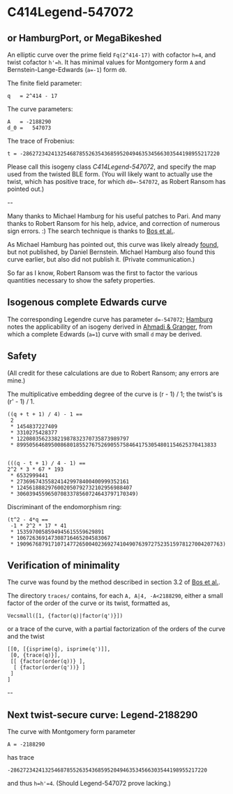 # C414Legend-547072
## or HamburgPort, or MegaBikeshed

An elliptic curve over the prime field `Fq(2^414-17)` with cofactor `h=4`,
and twist cofactor `h'=h`. It has minimal values for Montgomery form `A`
and Bernstein-Lange-Edwards (`a=-1`) form `d0`.

The finite field parameter:

    q   = 2^414 - 17

The curve parameters:

    A   = -2188290
    d_0 =   547073

The trace of Frobenius:    

    t = -286272342413254687855263543685952049463534566303544198955217220

Please call this isogeny class *C414Legend-547072*, and specify the map
used from the twisted BLE form. (You will likely want to actually use
the twist, which has positive trace, for which `d0=-547072`, as Robert
Ransom has pointed out.)

--

Many thanks to Michael Hamburg for his useful patches to Pari. And
many thanks to Robert Ransom for his help, advice, and correction of
numerous sign errors. :) The search technique is thanks to [Bos et al.][nums].

As Michael Hamburg has pointed out, this curve was likely already
[found][silent], but not published, by Daniel Bernstein. Michael
Hamburg also found this curve earlier, but also did not publish it.
(Private communication.)

So far as I know, Robert Ransom was the first to factor the various
quantities necessary to show the safety properties.

## Isogenous complete Edwards curve

The corresponding Legendre curve has parameter `d=-547072`; [Hamburg][hamburg]
notes the applicability of an isogeny derived in [Ahmadi & Granger][isogenies],
from which a complete Edwards (`a=1`) curve with small `d` may be derived.

## Safety

(All credit for these calculations are due to Robert Ransom; any errors
are mine.)

The multiplicative embedding degree of the curve is (r - 1) / 1; the twist's
is (r' - 1) / 1.

```
((q + t + 1) / 4) - 1 ==
 2
 * 1454837227409
 * 3310275428377
 * 122080356233821987832370735873989797
 * 8995056468950086801855276752690557584641753054801154625370413833


(((q - t + 1) / 4 - 1) ==
2^2 * 3 * 67 * 193
 * 6532999441
 * 273696743558241429978400400999352161
 * 1245618882976002050792732102956988407
 * 30603945596507083378560724643797170349)
```

Discriminant of the endomorphism ring:

```
(t^2 - 4*q == 
 -1 * 2^2 * 17 * 41
 * 1535970058594945615559629891
 * 106726369147308716465204583067
 * 190967687917107147726500402369274104907639727523515978127004207763)
```

## Verification of minimality

The curve was found by the method described in section 3.2 of [Bos et al.][nums].

The directory `traces/` contains, for each `A, A|4, -A<2188290`, either a small
factor of the order of the curve or its twist, formatted as,

    Vecsmall([1, {factor(q)|factor(q')}])
    
or a trace of the curve, with a partial factorization of the orders of the curve
and the twist

    [[0, [{isprime(q), isprime(q')]],
     [0, {trace(q)}],
     [[ {factor(order(q))} ], 
      [ {factor(order(q'))} ]
     ]
    ]

--

## Next twist-secure curve: Legend-2188290

The curve with Montgomery form parameter

    A = -2188290

has trace

    -286272342413254687855263543685952049463534566303544198955217220

and thus `h=h'=4`. (Should Legend-547072 prove lacking.)


[silent]: https://blog.silentcircle.com/this-one-goes-to-414/ "This one goes to 414"
[hamburg]: http://eprint.iacr.org/2014/027 "Twisting Edwards curves with isogenies"
[isogenies]: https://eprint.iacr.org/2011/135 "O Ahmadi, R Granger. On isogeny classes of Edwards curves over finite fields."
[curve41417]: http://cr.yp.to/ecdh/curve41417-20140706.pdf "DJ Bernstein et al. Curve41417: Karatsuba revisited."
[safecurves]: http://safecurves.cr.yp.to/field.html
[nums]: http://eprint.iacr.org/2014/130/20140630:154727 "JW Bos et al. Selecting elliptic curves for cryptography."
